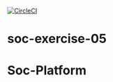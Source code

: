 [![CircleCI](https://circleci.com/gh/I2occat/soc-exercise-05.svg?style=svg)](https://app.circleci.com/pipelines/github/I2occat/soc-exercise-05)
# soc-exercise-05
# Soc-Platform
